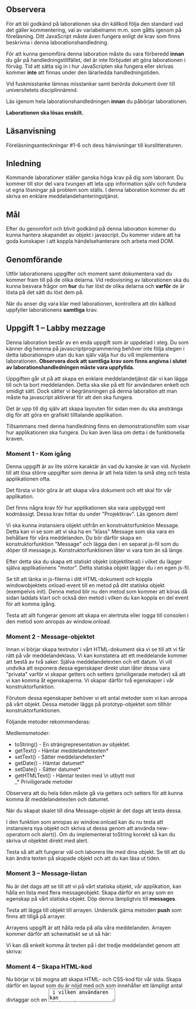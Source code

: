 
## Observera 
För att bli godkänd på laborationen ska din källkod följa den standard vad det gäller kommentering, val av variabelnamn m.m. som gåtts igenom på föreläsning. Ditt JavaScript måste även fungera enligt de krav som finns beskrivna i denna laborationshandledning.

För att kunna genomföra denna laboration måste du vara förberedd **innan** du går på handledningstillfället, det är inte förbjudet att göra laborationen i förväg. Tid att sätta sig in i hur JavaScripten ska fungera eller skrivas kommer **inte** att finnas under den lärarledda handledningstiden.

Vid fuskmisstanke lämnas misstankar samt berörda dokument över till universitetets disciplinnämnd.

Läs igenom hela laborationshandledningen **innan** du påbörjar laborationen.

**Laborationen ska lösas enskilt.**

## Läsanvisning 
Föreläsningsanteckningar #1-6 och dess hänvisningar till kurslitteraturen.

## Inledning
Kommande laborationer ställer ganska höga krav på dig som laborant. Du kommer till stor del vara tvungen att leta upp information själv och fundera ut egna lösningar på problem som ställs.
I denna laboration kommer du att skriva en enklare meddelandehanteringstjänst. 

## Mål
Efter du genomfört och blivit godkänd på denna laboration kommer du kunna hantera skapandet av objekt i javascript. Du kommer vidare att ha goda kunskaper i att koppla händelsehanterare och arbeta med DOM.

## Genomförande
Utför laborationens uppgifter och moment samt dokumentera vad du kommer fram till på de olika delarna. Vid redovisning av laborationen ska du kunna besvara frågor om **hur** du har löst de olika delarna och **varför** de är lösta på det sätt du löst dem på.

När du anser dig vara klar med laborationen, kontrollera att din källkod uppfyller laborationens **samtliga** krav.

## Uppgift 1 – Labby mezzage
Denna laboration består av en enda uppgift som är uppdelad i steg. Du som känner dig hemma på javascriptprogrammering behöver inte följa stegen i detta laborationspm utan du kan själv välja hur du vill implementera laborationen. **Observera dock att samtliga krav som finns angivna i slutet av laborationshandledningen måste vara uppfyllda.**

Uppgiften går ut på att skapa en enklare meddelandetjänst där vi kan lägga till och ta bort meddelanden. Detta ska ske på ett för användaren enkelt och smidigt sätt. Dock sätter vi begränsningen på denna laboration att man måste ha javascript aktiverat för att den ska fungera.

Det är upp till dig själv att skapa layouten för sidan men du ska anstränga dig för att göra en grafiskt tilltalande applikation.

Tillsammans med denna handledning finns en demonstrationsfilm som visar hur applikationen ska fungera. Du kan även läsa om detta i de funktionella kraven.

### Moment 1 - Kom igång
Denna uppgift är av lite större karaktär än vad du kanske är van vid. Nyckeln till att lösa större uppgifter som denna är att hela tiden ta små steg och testa applikationen ofta.

Det första vi bör göra är att skapa våra dokument och ett skal för vår applikation.

Det finns några krav för hur applikationen ska vara uppbyggd rent kodmässigt. Dessa krav hittar du under "Projektkrav". Läs igenom dem!

Vi ska kunna instansiera objekt utifrån en konstruktorfunktion Message. Detta kan vi se som att vi ska ha en "klass" Message som ska vara en behållare för våra meddelanden. Du bör därför skapa en konstruktorfunktion "Message" och lägga den i en separat js-fil som du döper till message.js. Konstruktorfunktionen låter vi vara tom än så länge.

Efter detta ska du skapa ett statiskt objekt (objektliteral) i vilket du lägger själva applikationens "motor". Detta statiska objekt lägger du i en egen js-fil.

Se till att länka in js-filerna i ditt HTML-dokument och koppla windowobjektets onload-event till en metod på ditt statiska objekt (exempelvis init). Denna metod blir nu den metod som kommer att köras då sidan laddats klart och också den metod i vilken du kan koppla en del event för att komma igång.

Testa att allt fungerar genom att skapa en alertruta eller logga till consolen i den metod som anropas av window.onload.



### Moment 2 - Message-objektet
Innan vi börjar skapa textrutor i vårt HTML-dokument ska vi se till att vi får rätt på vår meddelandeklass. Vi kan konstatera att ett meddelande kommer att bestå av två saker. Själva meddelandetexten och ett datum. Vi vill undvika att exponera dessa egenskaper direkt utan låter dessa vara "privata" varför vi skapar getters och setters (priviligerade metoder) så att vi kan komma åt egenskaperna. Vi skapar därför två egenskaper i vår konstruktorfunktion. 

Förutom dessa egenskaper behöver vi ett antal metoder som vi kan anropa på vårt objekt. 
Dessa metoder läggs på prototyp-objektet som tillhör konstruktorfunktionen. 

Följande metoder rekommenderas:

Medlemsmetoder:

* toString() - En strängrepresentation av objektet. 
* getText() - Hämtar meddelandetexten*
* setText() - Sätter meddelandetexten*
* getDate() - Hämtar datumet*
* setDate() - Sätter datumet*
* getHTMLText() - Hämtar texten med \n utbytt mot <br />
_* Priviligerade metoder

Observera att du hela tiden måste gå via getters och setters för att kunna komma åt meddelandetexten och datumet.

När du skapat skalet till dina Message-objekt är det dags att testa dessa.

I den funktion som anropas av window.onload kan du nu testa att instansiera nya objekt och skriva ut dessa genom att använda new-operatorn och alert(). Om du implementerat toString korrekt så kan du skriva ut objektet direkt med alert.

Testa så att allt fungerar väl och laborera lite med dina objekt. Se till att du kan ändra texten på skapade objekt och att du kan läsa ut tiden.

### Moment 3 – Message-listan
Nu är det dags att se till att vi på vårt statiska objekt, vår applikation, kan hålla en lista med flera messageobjekt. Skapa därför en array som en egenskap på vårt statiska objekt. Döp denna lämpligtvis till **messages**.

Testa att lägga till objekt till arrayen. Undersök gärna metoden **push** som finns att tillgå på arrayer.

Arrayens uppgift är att hålla reda på alla våra meddelanden. 
Arrayen kommer därför att schematiskt se ut så här: 

Vi kan då enkelt komma åt texten på i det tredje meddelandet genom att skriva:


### Moment 4 – Skapa HTML-kod
Nu börjar vi bli mogna att skapa HTML- och CSS-kod för vår sida. Skapa därför en layout som du är nöjd med och som innehåller ett lämpligt antal divtaggar och en <textarea> i vilken användaren kan skriva sitt meddelande. Använd CSS för att få ett attraktivt utseende.
Under textfältet lägger du en knapp som användaren kan använda för att skicka meddelandet.

Lägg en div-tagg med lämpligt ID i vilken du sedan kan lägga ut dina meddelanden. Texten som skriver ut antal meddelanden behöver du inte skapa nu då den ska vara dynamisk.

### Moment 5 – Skapa meddelande
Det är nu dags för det stora steget. Här kommer du inte att få så mycket vägledning utan din uppgift blir nu att koppla event till knappen så att meddelanden skapas då användaren klickar på den (onclick på knappen).

När användaren gjort detta ska ett nytt Message-objekt skapas. Detta objekt ska innehålla texten som användaren skrev i och den exakta tidpunkt då användaren skapade inlägget.
Detta messageobjekt lägger du sedan till i arrayen med messageobjekt. (messages) 

Nu är du en bra bit på väg.

Tips. För att läsa ut texten från ett textfält så kan du använda egenskapen "value" som finns på textarea-objektet. 

### Moment 6 – Skriv ut meddelandet
Nu är det dags att skriva ut meddelandet så att användaren kan läsa det. Detta kan du göra på två sätt. 

* Radera alla befintliga meddelanden på sidan och skriv ut samtliga meddelanden i arrayen igen.
* Lägg till det aktuella meddelandet sist i den div-tagg som innehåller dina meddelanden.

Du väljer själv hur du vill göra här men jag skulle rekommendera att skriva funktioner som gör att du kan göra på vilket sätt du vill. Glöm inte att uppdatera meddelanderäknaren som håller reda på hur många meddelanden som är utskrivna.

Se även till att skriva ut **tiden** för när meddelandet skapades.

_RenderMessage**s**:_
Förslagsvis så skapar du en funktion (renderMessage) på ditt statiska objekt som ansvarar för att rita ut **ett** meddelande. Du kan sedan enkelt skapa en funktion (renderMessage**s**) som loopar igenom arrayen och skriver ut samtliga meddelanden med hjälp av renderMessage. 

_RenderMessage:_
RenderMessage har som uppgift att skriva ut ett specifikt meddelande (messageID). Här kan du välja att använda innerHTML för att skapa dina DOM-noder, men det är starkt rekommenderat att använda metoder så som document.createElement, appendChild, et cetera för att förenkla framöver. Det blir mer kod, men du kommer att tjäna på det i slutändan.

Dock behöver du använda innerHTML för att göra utskriften av själva meddelandetexten:

Testa nu din applikation så att du kan lägga till flera meddelanden. Du bör nu kunna välja om du vill anropa renderMessage för att skriva ut meddelandet sist, eller renderMessages för att skriva om alla meddelanden.

### Moment 7 – Radera meddelanden
Nu är det dags att lägga till funktionalitet så att vi även kan radera meddelanden. Detta betyder att du får modifiera den kod som sköter skapandet av ett meddelande (renderMessage) så att den även lägger till en länk och en bild som användaren kan klicka på. Koppla onclick till länken och se till att i den funktion som är kopplad till onclick radera aktuellt meddelande från din array. 

Radera sedan alla meddelanden på sidan och skriv ut dem igen genom att anropa renderMessage**s**.

Testa så att du kan radera flera/alla meddelanden och lägga till nya. Se till att din meddelanderäknare hela tiden är uppdaterad. 

### Moment 8 – Visa tidsstämpel för meddelandet
Lägg nu till kod för ännu en knapp på meddelandet. Denna knapp ska visa aktuell tidpunk inklusive måndad, dag och tid i en alertruta. 

Testa att allt fungerar.

### Moment 9 – Färdigställ
Nu är vi nästan klara men vi har hittills utelämnat några krav som nu måste implementeras.

Det som nu ska göras är:

* Se till att användaren kan skicka meddelanden genom att trycka på entertangenten. Detta gör du genom att koppla en händelsehanterare till textfältets onkeypress-event. I händelsehanteraren får du sedan använda informationen som skickats till eventet (e) och läsa ut den tangent som användaren tryckt på med egenskapen **keyCode**
* När du fått detta att fungera ska du lägga till kod till testet så att användaren kan hålla nere SHIFT-tangenten utan att meddelandet skickas. Du kan ta reda på detta med e.shiftKey
* Nu ska du se till att byta ut alla radbrytningar som användaren skrivit mot <br />. Detta görs lämpligtvis i meddelandets getHTMLText-metod. Här kan vi använda reguljära uttryck
* När användaren raderar ett meddelande ska en varning först visas i vilken användaren kan välja att avbryta. Kika lite på window.confirm() så löser du nog detta kvickt. 

**Nu är** **du förhoppningsvis klar med applikationen. Testa den genom att skapa många och framförallt olika långa inlägg. Testa att radera och kontrollera tiderna. Fungerar allt?** 

**Vad bra, kontrollera då kraven återigen på nästa sida.** **När det är gjort är du fri att lägga till extrafunktionalitet om du önskar. Kanske ska man kunna editera inläggen?**





## Krav på uppgiften

### Funktionella krav **(bocka av)**

- Användaren kan skapa meddelanden genom att skriva dessa i textfältet och trycka på knappen ”skriv”
- Användaren kan skapa meddelanden genom att skriva dessa i textfälten och avsluta med ”enter”/”returtangenten”
- Användaren kan skapa radbrytningar i meddelanden genom att trycka SHIFT+ENTER
- Meddelandet presenteras med text och radbrytningar.
- Meddelandet innehåller en tidsstämpel på formatet (timmar:minuter:sekunder) 
- Användaren kan radera ett inlägg genom att klicka på en, till meddelandet, tillhörande knapp.
- När ett meddelande ska raderas får användaren via en bekräftelsedialog göra valet om meddelandet ska raderas eller ej.
- Användaren kan genom att klicka på en, till meddelandet tillhörande knapp, få en dialogruta som presenterar datum och klockslag då meddelandet skapades.
- Applikationen fungerar och är testad i olika moderna webbläsare.


### Icke funktionella krav **(bocka av)**

- Applikationen är grafiskt tilltalande och tydlig

### Projektkrav **(bocka av)**
 
- HTML-dokumentet är validerat och godkänt enligt W3Cs rekommendation.
- Ingen javascriptkod är skriven direkt i HTML-dokumenten (varken i källkoden eller den genererade koden). Du får alltså **inte** ha kod liknande: 
<a href=”#” onclick=”foo(bar)”>
- document.write används inte
- Varje meddelande sparas i ett objekt instansierat från konstruktorfunktionen Message
- Meddelanden sparas i en array som alltid motsvarar de meddelanden som användaren ser.
- Hela applikationen är inkapslad i ett objekt.
- CSS-kod länkas in med ett externt dokument.
- Javascriptkoden sätter aldrig stilmallsinformation direkt utan CSS-klasser används.

## ![][star] För en större utmaning
_(Detta steg ger inte högre betyg på denna laboration som enbart bedöms med U/G men kommer att hjälpa dig vid projektet)_

Om man väljer att skapa uppgiften i ett statiskt objekt så märker man fort en begränsning, det går inte att köra flera instanser av meddelandetjänsten i samma HTML-dokument samtidigt. Har du ambition att satsa på högre betyg i denna kurs kan det därför vara bra att försöka lösa detta problem redan nu och få ovärderlig kunskap som du får nytta av i betygssteget 5 i projektet.

Något som vore trevligt att göra att är att lyckas skapa obegränsat antal instanser av applikationen i ett och samma HTML-dokument. T.ex. skulle man kunna skriva så här för att starta våra applikationer:

**index.html:**

I fallet ovan så skapas applikationerna genom att ett nytt objekt av ”klassen” MessageBoard instansieras. Som argument tas id:t på den DOM-node i vilken applikationen ska skapas. När applikationen väl är skapad, sköter den sig sedan själv.

När vi enbart haft en instans av samma applikation som exekverats i ett och samma html-dokument har vi tidigare kunnat förlita oss till att läsa av ID:et på det element som klickats för att få reda på vilken, exempelvis, skicka-knapp som användaren klickat på. När vi nu har flera instanser av samma applikation så kan vi inte göra på detta sätt då samma knapp i de olika spelen i så fall får samma ID vilket inte är tillåtet. 

Det finns då ett snyggare och på alla sätt bättre sätt att hålla reda på vad som klickats, och det är att använda closures. Detta är dock mer komplext, och kan vara svårt att greppa så därför visar jag hur det skulle kunna se ut när man skapar skickaknappen i applikationens konstruktorfunktion:



Här tvingas vi använda en closure mot variabeln that som då kommer att peka på vår instans. Hade vi skrivit ”this” direkt i funktionen så kommer den att i runtime referera till ”inputButton”.

Se nu alltså till att inte förlita dig på IDn i html-koden. För att styra utseendet lämpar sig klasser lika bra.
 
Hängde du med? I så fall löser du detta i ett nafs!

Lycka till!

[star]:https://coursepress.lnu.se/program/webbprogrammerare/wp-content/plugins/coursepress/icons/16/star_yellow.png

[info]:https://coursepress.lnu.se/program/webbprogrammerare/wp-content/plugins/coursepress/icons/16/information.png
